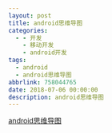 ```yaml
---
layout: post
title: android思维导图
categories:
  - - 开发
    - 移动开发
    - android开发
tags: 
  - android
  - android思维导图
abbrlink: 758044765
date: 2018-07-06 00:00:00
description: android思维导图
---
```


[android思维导图](https://tea9.xyz/pdf/Android_Mind_Map.pdf)